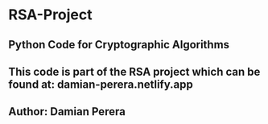 # RSA-Project
## Python Code for Cryptographic Algorithms
## This code is part of the RSA project which can be found at: damian-perera.netlify.app
## Author: Damian Perera
